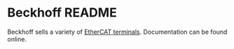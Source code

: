 Beckhoff README
===============

Beckhoff sells a variety of [EtherCAT terminals]. Documentation can be found online.

[EtherCAT terminals]:https://www.beckhoff.com/english.asp?ethercat/default.htm
